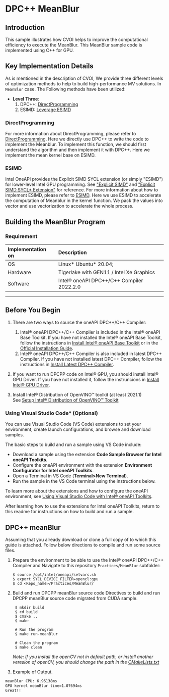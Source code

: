 # DPC++ MeanBlur
## Introduction
This sample illustrates how CVOI helps to improve the computational efficiency to execute the MeanBlur. This MeanBlur sample code is implemented using C++ for GPU.

## Key Implementation Details
As is mentioned in the description of CVOI, We provide three different levels of optimization methods to help to build high-performance MV solutions. In `MeanBlur` case. The Following methods have been utilized:

* **Level Three**:  
    1. DPC++: [DirectProgramming](#directprogramming)
    2. ESIMD: [Leverage ESIMD](#esimd)

### DirectProgramming
For more information about DirectProgramming, please refer to [DirectProgramming](https://www.intel.com/content/www/us/en/develop/documentation/get-started-with-dpcpp-compiler/top.html).
Here we directly use DPC++ to write the code to implement the Meanblur. To implement this function, we should first understand the algorithm and then implement it with DPC++. Here we implement the mean kernel base on ESIMD.
### ESIMD
Intel OneAPI provides the Explicit SIMD SYCL extension (or simply "ESIMD") for lower-level Intel GPU programming. See ["Explicit SIMD"](https://github.com/intel/llvm/tree/sycl/sycl/doc/extensions/ExplicitSIMD) and ["Explicit SIMD SYCL* Extension"](https://www.intel.com/content/www/us/en/develop/documentation/oneapi-dpcpp-cpp-compiler-dev-guide-and-reference/top/optimization-and-programming-guide/vectorization/explicit-vector-programming/explicit-simd-sycl-extension.html) for reference.
For more information about how to implement ESIMD, please refer to [ESIMD](../../DirectProgramming/ESIMD/).
Here we use ESIMD to accelerate the computation of Meanblur in the kernel function. We pack the values into vector and use vectorization to accelerate the whole process.




## Building the MeanBlur Program
### Requirement

| Implementation on   | Description                                        |
| :------------------ | :------------------------------------------------- |
| OS                  | Linux* Ubuntu* 20.04;                              |
| Hardware            | Tigerlake with GEN11 / Intel Xe Graphics           |
| Software            | Intel® oneAPI DPC++/C++ Compiler 2022.2.0          |

---
## Before You Begin

1. There are two ways to source the oneAPI DPC++/C++ Compiler:
    1. Intel® oneAPI DPC++/C++ Compiler is included in the Intel® oneAPI Base Toolkit. If you have not installed the Intel® oneAPI Base Toolkit, follow the instructions in [Install Intel® oneAPI Base Toolkit](../../README.md#install-intel-oneapi-base-toolkit) or in the [Official Installation Guide](https://software.intel.com/content/www/us/en/develop/articles/installation-guide-for-intel-oneapi-toolkits.html).
    1. Intel® oneAPI DPC++/C++ Compiler is also included in latest DPC++ Compiler. If you have not installed latest DPC++ Compiler, follow the instructions in [Install Latest DPC++ Compiler](../../README.md#install-latest-dpc-compiler).

1. If you want to run DPCPP code on Intel® GPU, you should install Intel® GPU Driver. If you have not installed it, follow the instruncions in [Install Intel® GPU Driver](../../README.md#install-intel-gpu-driver).

1. Install Intel® Distribution of OpenVINO™ toolkit (at least 2021.1)  
    See [Setup Intel® Distribution of OpenVINO™ Toolkit](../../README.md#install-intel-distribution-of-openvino-toolkit)

### Using Visual Studio Code*  (Optional)

You can use Visual Studio Code (VS Code) extensions to set your environment, create launch configurations,
and browse and download samples.

The basic steps to build and run a sample using VS Code include:
 - Download a sample using the extension **Code Sample Browser for Intel oneAPI Toolkits**.
 - Configure the oneAPI environment with the extension **Environment Configurator for Intel oneAPI Toolkits**.
 - Open a Terminal in VS Code (**Terminal>New Terminal**).
 - Run the sample in the VS Code terminal using the instructions below.

To learn more about the extensions and how to configure the oneAPI environment, see
[Using Visual Studio Code with Intel® oneAPI Toolkits](https://software.intel.com/content/www/us/en/develop/documentation/using-vs-code-with-intel-oneapi/top.html).

After learning how to use the extensions for Intel oneAPI Toolkits, return to this readme for instructions on how to build and run a sample.
## DPC++ meanBlur
Assuming that you already download or clone a full copy of to which this guide is attached. Follow below directions to compile and run some source files.

1. Prepare the environment to be able to use the Intel® oneAPI DPC++/C++ Compiler and Navigate to this repository `Practices/MeanBlur` subfolder:

   ```
   $ source /opt/intel/oneapi/setvars.sh
   $ export SYCL_DEVICE_FILTER=opencl:gpu
   $ cd <Repo_name>/Practices/MeanBlur/
   ```

1. Build and run DPCPP meanBlur source code 
   Directives to build and run DPCPP meanBlur source code migrated from CUDA sample.
   
   ```
    $ mkdir build
    $ cd build
    $ cmake ..
    $ make

    # Run the program
    $ make run-meanBlur

    # Clean the program
    $ make clean
   ```
   *Note: If you install the openCV not in default path, or install another veresion of openCV, you should change the path in the [CMakeLists.txt](./src/CMakeLists.txt)*

1. Example of Output.
```bash
meanBlur CPU: 6.96138ms
GPU kernel meanBlur time=1.07694ms
Great!!
```
